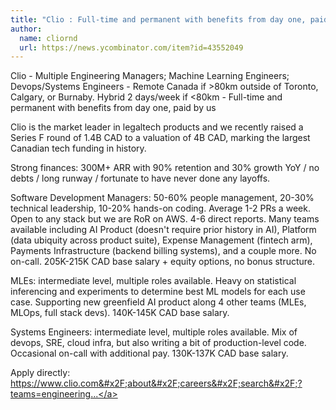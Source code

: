 ```yaml
---
title: "Clio : Full-time and permanent with benefits from day one, paid by us"
author:
  name: cliornd
  url: https://news.ycombinator.com/item?id=43552049
---
```

Clio - Multiple Engineering Managers; Machine Learning Engineers; Devops&#x2F;Systems Engineers - Remote Canada if &gt;80km outside of Toronto, Calgary, or Burnaby. Hybrid 2 days&#x2F;week if &lt;80km - Full-time and permanent with benefits from day one, paid by us

Clio is the market leader in legaltech products and we recently raised a Series F round of 1.4B CAD to a valuation of 4B CAD, marking the largest Canadian tech funding in history.

Strong finances: 300M+ ARR with 90% retention and 30% growth YoY &#x2F; no debts &#x2F; long runway &#x2F; fortunate to have never done any layoffs.

Software Development Managers: 50-60% people management, 20-30% technical leadership, 10-20% hands-on coding. Average 1-2 PRs a week. Open to any stack but we are RoR on AWS. 4-6 direct reports. Many teams available including AI Product (doesn&#x27;t require prior history in AI), Platform (data ubiquity across product suite), Expense Management (fintech arm), Payments Infrastructure (backend billing systems), and a couple more. No on-call. 205K-215K CAD base salary + equity options, no bonus structure.

MLEs: intermediate level, multiple roles available. Heavy on statistical inferencing and experiments to determine best ML models for each use case. Supporting new greenfield AI product along 4 other teams (MLEs, MLOps, full stack devs). 140K-145K CAD base salary.

Systems Engineers: intermediate level, multiple roles available. Mix of devops, SRE, cloud infra, but also writing a bit of production-level code. Occasional on-call with additional pay. 130K-137K CAD base salary.

Apply directly: <a href="https:&#x2F;&#x2F;www.clio.com&#x2F;about&#x2F;careers&#x2F;search&#x2F;?teams=engineering&amp;locations=all_locations" rel="nofollow">https:&#x2F;&#x2F;www.clio.com&#x2F;about&#x2F;careers&#x2F;search&#x2F;?teams=engineering...</a>
<JobApplication />
